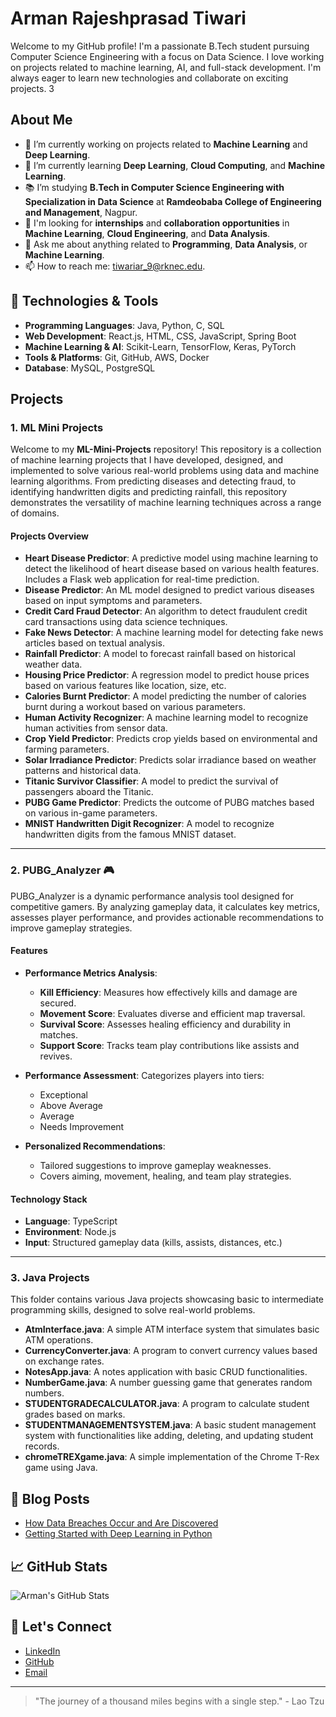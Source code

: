 # Arman Rajeshprasad Tiwari

Welcome to my GitHub profile! I'm a passionate B.Tech student pursuing Computer Science Engineering with a focus on Data Science. I love working on projects related to machine learning, AI, and full-stack development. I'm always eager to learn new technologies and collaborate on exciting projects.
3
## About Me

- 🔭 I’m currently working on projects related to **Machine Learning** and **Deep Learning**.
- 🌱 I’m currently learning **Deep Learning**, **Cloud Computing**, and **Machine Learning**.
- 📚 I’m studying **B.Tech in Computer Science Engineering with Specialization in Data Science** at **Ramdeobaba College of Engineering and Management**, Nagpur.
- 🎯 I'm looking for **internships** and **collaboration opportunities** in **Machine Learning**, **Cloud Engineering**, and **Data Analysis**.
- 💬 Ask me about anything related to **Programming**, **Data Analysis**, or **Machine Learning**.
- 📫 How to reach me: [tiwariar_9@rknec.edu](mailto:tiwariar_9@rknec.edu).

## 🔧 Technologies & Tools

- **Programming Languages**: Java, Python, C, SQL
- **Web Development**: React.js, HTML, CSS, JavaScript, Spring Boot
- **Machine Learning & AI**: Scikit-Learn, TensorFlow, Keras, PyTorch
- **Tools & Platforms**: Git, GitHub, AWS, Docker
- **Database**: MySQL, PostgreSQL

## Projects

### 1. **ML Mini Projects**

Welcome to my **ML-Mini-Projects** repository! This repository is a collection of machine learning projects that I have developed, designed, and implemented to solve various real-world problems using data and machine learning algorithms. From predicting diseases and detecting fraud, to identifying handwritten digits and predicting rainfall, this repository demonstrates the versatility of machine learning techniques across a range of domains.

#### Projects Overview

- **Heart Disease Predictor**: A predictive model using machine learning to detect the likelihood of heart disease based on various health features. Includes a Flask web application for real-time prediction.
- **Disease Predictor**: An ML model designed to predict various diseases based on input symptoms and parameters.
- **Credit Card Fraud Detector**: An algorithm to detect fraudulent credit card transactions using data science techniques.
- **Fake News Detector**: A machine learning model for detecting fake news articles based on textual analysis.
- **Rainfall Predictor**: A model to forecast rainfall based on historical weather data.
- **Housing Price Predictor**: A regression model to predict house prices based on various features like location, size, etc.
- **Calories Burnt Predictor**: A model predicting the number of calories burnt during a workout based on various parameters.
- **Human Activity Recognizer**: A machine learning model to recognize human activities from sensor data.
- **Crop Yield Predictor**: Predicts crop yields based on environmental and farming parameters.
- **Solar Irradiance Predictor**: Predicts solar irradiance based on weather patterns and historical data.
- **Titanic Survivor Classifier**: A model to predict the survival of passengers aboard the Titanic.
- **PUBG Game Predictor**: Predicts the outcome of PUBG matches based on various in-game parameters.
- **MNIST Handwritten Digit Recognizer**: A model to recognize handwritten digits from the famous MNIST dataset.

---

### 2. **PUBG_Analyzer 🎮**

PUBG_Analyzer is a dynamic performance analysis tool designed for competitive gamers. By analyzing gameplay data, it calculates key metrics, assesses player performance, and provides actionable recommendations to improve gameplay strategies.

#### Features

- **Performance Metrics Analysis**:
  - **Kill Efficiency**: Measures how effectively kills and damage are secured.
  - **Movement Score**: Evaluates diverse and efficient map traversal.
  - **Survival Score**: Assesses healing efficiency and durability in matches.
  - **Support Score**: Tracks team play contributions like assists and revives.
  
- **Performance Assessment**:
  Categorizes players into tiers:
  - Exceptional
  - Above Average
  - Average
  - Needs Improvement
  
- **Personalized Recommendations**:
  - Tailored suggestions to improve gameplay weaknesses.
  - Covers aiming, movement, healing, and team play strategies.

#### Technology Stack

- **Language**: TypeScript
- **Environment**: Node.js
- **Input**: Structured gameplay data (kills, assists, distances, etc.)

---

### 3. **Java Projects**

This folder contains various Java projects showcasing basic to intermediate programming skills, designed to solve real-world problems.

- **AtmInterface.java**: A simple ATM interface system that simulates basic ATM operations.
- **CurrencyConverter.java**: A program to convert currency values based on exchange rates.
- **NotesApp.java**: A notes application with basic CRUD functionalities.
- **NumberGame.java**: A number guessing game that generates random numbers.
- **STUDENTGRADECALCULATOR.java**: A program to calculate student grades based on marks.
- **STUDENTMANAGEMENTSYSTEM.java**: A basic student management system with functionalities like adding, deleting, and updating student records.
- **chromeTREXgame.java**: A simple implementation of the Chrome T-Rex game using Java.

## 📝 Blog Posts

- [How Data Breaches Occur and Are Discovered](#)
- [Getting Started with Deep Learning in Python](#)

## 📈 GitHub Stats

![Arman's GitHub Stats](https://github-readme-stats.vercel.app/api?username=tiwariar7&show_icons=true&hide_title=true&hide=prs)

## 📣 Let's Connect

- [LinkedIn](https://www.linkedin.com/in/arman-rajeshprasad-tiwari-119231289/)
- [GitHub](https://github.com/tiwariar7)
- [Email](mailto:tiwariar_9@rknec.edu)

---

> "The journey of a thousand miles begins with a single step." - Lao Tzu
